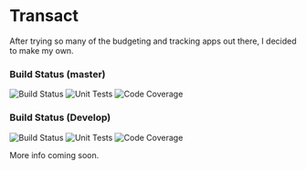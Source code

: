 # Transact
After trying so many of the budgeting and tracking apps out there, I decided to make my own.

### Build Status (master)
![Build Status](https://dev.azure.com/tylercordell/Transact/_apis/build/status/master%20Build%20%26%20Test%20Status%20Check?branchName=master)
![Unit Tests](https://img.shields.io/azure-devops/tests/tylercordell/Transact/7?label=Unit%20Tests)
![Code Coverage](https://img.shields.io/azure-devops/coverage/tylercordell/Transact/7?label=Code%20Coverage)

### Build Status (Develop)
![Build Status](https://dev.azure.com/tylercordell/Transact/_apis/build/status/Develop%20Build%20%26%20Test%20Status%20Check?branchName=Develop)
![Unit Tests](https://img.shields.io/azure-devops/tests/tylercordell/Transact/2?label=Unit%20Tests)
![Code Coverage](https://img.shields.io/azure-devops/coverage/tylercordell/Transact/2?label=Code%20Coverage)

More info coming soon.
